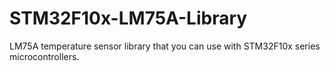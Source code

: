 # STM32F10x-LM75A-Library
LM75A temperature sensor library that you can use with STM32F10x series microcontrollers. 
